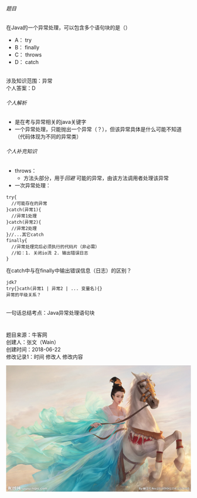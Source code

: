 ###### 题目
在Java的一个异常处理，可以包含多个语句块的是（）
- A： try
- B： finally
- C： throws
- D： catch

</br>涉及知识范围：异常
</br>个人答案：D

###### 个人解析
- 是在考与异常相关的java关键字
- 一个异常处理，只能抛出一个异常（？），但该异常具体是什么可能不知道（代码体现为不同的异常类）

###### 个人补充知识
- throws：
  - 方法头部分，用于*回避* 可能的异常，由该方法调用者处理该异常
- 一次异常处理：
```
try{
  //可能存在的异常
}catch(异常1){
  //异常1处理
}catch(异常2){
  //异常2处理
}//...其它catch
finally{
  //异常处理完后必须执行的代码片（非必需）
  //如：1. 关闭io流 2. 输出错误日志
}
```
在catch中与在finally中输出错误信息（日志）的区别？
```
jdk7
try{}cath(异常1 | 异常2 | ... 变量名){}
异常的平级关系？
```

</br>一句话总结考点：Java异常处理语句块

#####
</br>题目来源：牛客网
</br>创建人：张文（Wain）
</br>创建时间：2018-06-22
</br>修改记录1：时间 修改人 修改内容

![我只是试试图片](img/武媚娘-昵图网.jpg)
